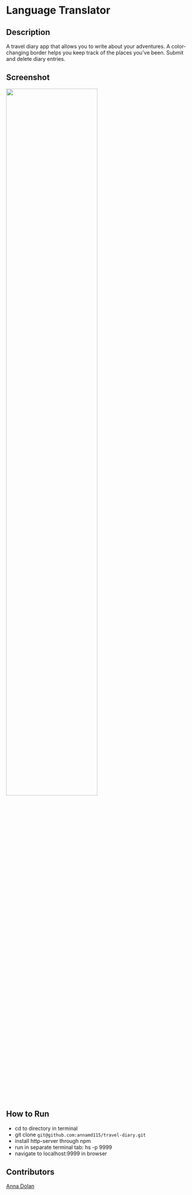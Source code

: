 # Language Translator

## Description
A travel diary app that allows you to write about your adventures. A color-changing border helps you keep track of the places you've been. Submit and delete diary entries.

## Screenshot
<img src="https://media.giphy.com/media/6Eue88Qaq4rWAKFxiG/giphy.gif" width="70%">

## How to Run
- cd to directory in terminal
- git clone ```git@github.com:annamd115/travel-diary.git```
- install http-server through npm
- run in separate terminal tab: hs -p 9999
- navigate to localhost:9999 in browser

## Contributors
[Anna Dolan](https://github.com/annamd115)
